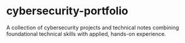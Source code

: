 # cybersecurity-portfolio
A collection of cybersecurity projects and technical notes combining foundational technical skills with applied, hands-on experience.
